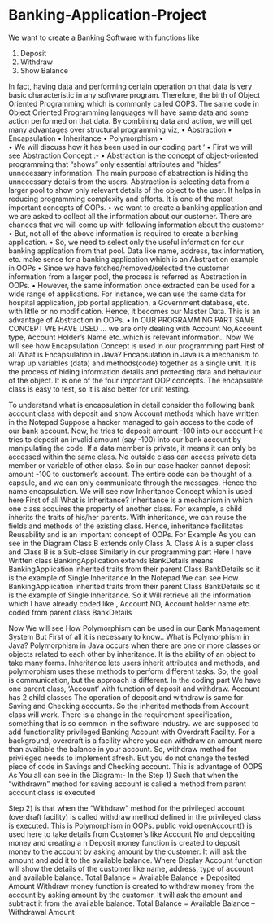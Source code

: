# Banking-Application-Project
We want to create a Banking Software with functions like
1.	Deposit
2.	Withdraw
3.	Show Balance

In fact, having data and performing certain operation on that data is very basic characteristic in any software program.
Therefore, the birth of Object Oriented Programming which is commonly called OOPS.
The same code in Object Oriented Programming languages will have same data and some action performed on that data.
By combining data and action, we will get many advantages over structural programming viz,
•	Abstraction
•	Encapsulation
•	Inheritance
•	Polymorphism
•	
•	We will discuss how it has been used in our coding part ‘
•	First we will see Abstraction Concept :-
•	Abstraction is the concept of object-oriented programming that “shows” only essential attributes and “hides” unnecessary information. The main purpose of abstraction is hiding the unnecessary details from the users. Abstraction is selecting data from a larger pool to show only relevant details of the object to the user. It helps in reducing programming complexity and efforts. It is one of the most important concepts of OOPs.
•	we want to create a banking application and we are asked to collect all the information about our customer. There are chances that we will come up with following information about the customer
•	But, not all of the above information is required to create a banking application.
•	So, we need to select only the useful information for our banking application from that pool. Data like name, address, tax information, etc. make sense for a banking application which is an Abstraction example in OOPs
•	Since we have fetched/removed/selected the customer information from a larger pool, the process is referred as Abstraction in OOPs.
•	However, the same information once extracted can be used for a wide range of applications. For instance, we can use the same data for hospital application, job portal application, a Government database, etc. with little or no modification. Hence, it becomes our Master Data. This is an advantage of Abstraction in OOPs.
•	In OUR PROGRAMMING PART SAME CONCEPT WE HAVE USED … we are only dealing with Account No,Account type, Account Holder’s Name etc..which is relevant information.. 
Now We will see how Encapsulation Concept is used in our programming part 
First of all 
What is Encapsulation in Java?
Encapsulation in Java is a mechanism to wrap up variables (data) and methods(code) together as a single unit. It is the process of hiding information details and protecting data and behaviour of the object. It is one of the four important OOP concepts. The encapsulate class is easy to test, so it is also better for unit testing.

To understand what is encapsulation in detail consider the following bank account class with deposit and show Account methods which have written in the Notepad
Suppose a hacker managed to gain access to the code of our bank account. Now, he tries to deposit amount -100 into our account
He tries to deposit an invalid amount (say -100) into our bank account by manipulating the code.
If a data member is private, it means it can only be accessed within the same class. No outside class can access private data member or variable of other class.
So in our case hacker cannot deposit amount -100 to customer’s account.
The entire code can be thought of a capsule, and we can only communicate through the messages. Hence the name encapsulation.
We will see now Inheritance Concept which is used here
First of all What is Inheritance?
Inheritance is a mechanism in which one class acquires the property of another class. For example, a child inherits the traits of his/her parents. With inheritance, we can reuse the fields and methods of the existing class. Hence, inheritance facilitates Reusability and is an important concept of OOPs.
For Example As you can see in the Diagram Class B extends only Class A. Class A is a super class and Class B is a Sub-class
Similarly in our programming part 
 Here I have Written class BankingApplication extends BankDetails means BankingApplication inherited traits from their parent Class BankDetails so it is the example of Single Inheritance 
In the Notepad We can see How BankingApplication inherited traits from their parent Class BankDetails so it is the example of Single Inheritance. 
So it Will retrieve all the information   which I have already coded like., Account NO, Account  holder name etc. coded from parent class BankDetails

Now We will see How Polymorphism can be used in our Bank Management System But First of all it is necessary to know..
What is Polymorphism in Java?
Polymorphism in Java occurs when there are one or more classes or objects related to each other by inheritance. It is the ability of an object to take many forms. Inheritance lets users inherit attributes and methods, and polymorphism uses these methods to perform different tasks. So, the goal is communication, but the approach is different.
In the coding part 
We have one parent class, ‘Account’ with function of deposit and withdraw. Account has 2 child classes
The operation of deposit and withdraw is same for Saving and Checking accounts. So the inherited methods from Account class will work.
There is a change in the requirement specification, something that is so common in the software industry. we are supposed to add functionality privileged Banking Account with Overdraft Facility.
For a background, overdraft is a facility where you can withdraw an amount more than available the balance in your account.
So, withdraw method for privileged needs to implement afresh. But you do not change the tested piece of code in Savings and Checking account. This is advantage of OOPS
As You all can see in the Diagram:-
In the Step 1) Such that when the “withdrawn” method for saving account is called a method from parent account class is executed

Step 2) is that  when the “Withdraw” method for the privileged account (overdraft facility) is called withdraw method defined in the privileged class is executed. This is Polymorphism in OOPs. 
   public void openAccount() is used here to take details from Customer’s like Account No and depositing money and creating a n 
Deposit money function is created to deposit money to the account by asking amount by the customer. 
It will ask the amount and add it to the available balance. 
Where
Display Account function will show the details of the customer like name, address, type of account and available balance. Total Balance = Available Balance + Deposited Amount
Withdraw money function is created to withdraw money from the account by asking amount by the customer. 
It will ask the amount and subtract it from the available balance. 
Total Balance = Available Balance – Withdrawal Amount


